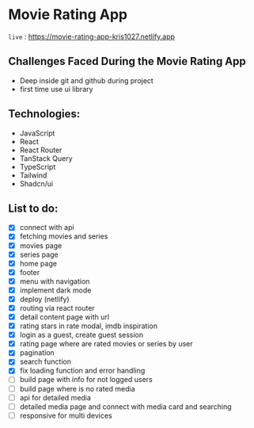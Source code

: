# Movie Rating App

`live` : <https://movie-rating-app-kris1027.netlify.app>

## Challenges Faced During the Movie Rating App

- Deep inside git and github during project
- first time use ui library

## Technologies:

- JavaScript
- React
- React Router
- TanStack Query
- TypeScript
- Tailwind
- Shadcn/ui

## List to do:

- [x] connect with api
- [x] fetching movies and series
- [x] movies page
- [x] series page
- [x] home page
- [x] footer
- [x] menu with navigation
- [x] implement dark mode
- [x] deploy (netlify)
- [x] routing via react router
- [x] detail content page with url
- [x] rating stars in rate modal, imdb inspiration
- [x] login as a guest, create guest session
- [x] rating page where are rated movies or series by user
- [x] pagination
- [x] search function
- [x] fix loading function and error handling
- [ ] build page with info for not logged users
- [ ] build page where is no rated media
- [ ] api for detailed media
- [ ] detailed media page and connect with media card and searching
- [ ] responsive for multi devices
